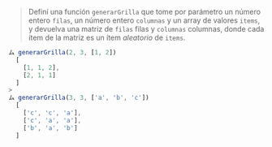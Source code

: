 > Definí una función `generarGrilla` que tome por parámetro un número entero `filas`, un número entero `columnas` y un array de valores `items`, y devuelva una matriz de `filas` filas y `columnas` columnas, donde cada ítem de la matriz es un ítem _aleatorio_ de `items`.
>
```javascript
ム generarGrilla(2, 3, [1, 2]) 
  [
    [1, 1, 2], 
    [2, 1, 1]
  ]
>
ム generarGrilla(3, 3, ['a', 'b', 'c'])
  [
    ['c', 'c', 'a'], 
    ['c', 'a', 'a'], 
    ['b', 'a', 'b']
  ]
```
